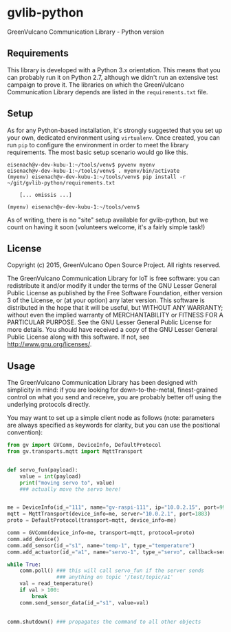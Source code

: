 # gvlib-python
GreenVulcano Communication Library - Python version

## Requirements
This library is developed with a Python 3.x orientation. This means that
you can probably run it on Python 2.7, although we didn't run an
extensive test campaign to prove it.
The libraries on which the GreenVulcano Communication Library depends
are listed in the `requirements.txt` file.

## Setup
As for any Python-based installation, it's strongly suggested that you
set up your own, dedicated environment using `virtualenv`.
Once created, you can run `pip` to configure the environment in order
to meet the library requirements.
The most basic setup scenario would go like this.

```
eisenach@v-dev-kubu-1:~/tools/venv$ pyvenv myenv
eisenach@v-dev-kubu-1:~/tools/venv$ . myenv/bin/activate
(myenv) eisenach@v-dev-kubu-1:~/tools/venv$ pip install -r ~/git/gvlib-python/requirements.txt

    [... omissis ...]

(myenv) eisenach@v-dev-kubu-1:~/tools/venv$ 
```

As of writing, there is no "site" setup available for gvlib-python, but we
count on having it soon (volunteers welcome, it's a fairly simple task!)

## License
Copyright (c) 2015, GreenVulcano Open Source Project. All rights reserved.

The GreenVulcano Communication Library for IoT is free software: you can
redistribute it and/or modify it under the terms of the GNU Lesser General
Public License as published by the Free Software Foundation, either version 3
of the License, or (at your option) any later version.
This software is distributed in the hope that it will be useful, but
WITHOUT ANY WARRANTY; without even the implied warranty of MERCHANTABILITY or
FITNESS FOR A PARTICULAR PURPOSE. See the GNU Lesser General Public License
for more details.
You should have received a copy of the GNU Lesser General Public License
along with this software. If not, see <http://www.gnu.org/licenses/>.

## Usage
The GreenVulcano Communication Library has been designed with simplicity in mind:
if you are looking for down-to-the-metal, finest-grained control on what you send
and receive, you are probably better off using the underlying protocols directly.

You may want to set up a simple client node as follows (note: parameters are always
specified as keywords for clarity, but you can use the positional convention):

```python
from gv import GVComm, DeviceInfo, DefaultProtocol
from gv.transports.mqtt import MqttTransport


def servo_fun(payload):
    value = int(payload)
    print("moving servo to", value)
    ### actually move the servo here!


me = DeviceInfo(id_="111", name="gv-raspi-111", ip="10.0.2.15", port=9999)
mqtt = MqttTransport(device_info=me, server="10.0.2.1", port=1883)
proto = DefaultProtocol(transport=mqtt, device_info=me)

comm = GVComm(device_info=me, transport=mqtt, protocol=proto)
comm.add_device()
comm.add_sensor(id_="s1", name="temp-1", type_="temperature")
comm.add_actuator(id_="a1", name="servo-1", type_="servo", callback=servo_fun)

while True:
    comm.poll() ### this will call servo_fun if the server sends
                ### anything on topic '/test/topic/a1'
    val = read_temperature()
    if val > 100:
    	break
    comm.send_sensor_data(id_="s1", value=val)
    
    
comm.shutdown() ### propagates the command to all other objects
    
```